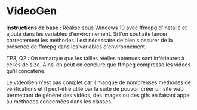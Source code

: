 # VideoGen

<b>Instructions de base :</b>
Réalisé sous Windows 10 avec ffmepg d'installé et ajouté dans les variables d'environnement. Si l'on souhaite lancer correctement les méthodes il est nécessaire de bien s'assurer de la présence de ffmepg dans les variables d'environnement.

TP3, Q2 : On remarque que les tailles réelles obtenues sont inférieures à celles de size. Ainsi on peut en conclure que ffmpeg compresse les videos qu'il concatène.

Le videoGen n'est pas complet car il manque de nombreuses méthodes de vérifications et il peut-être utile par la suite de pouvoir créer un site web permettant de générer des vidéos, des images ou des gifs en faisant appel au méthodes concernées dans les classes.
